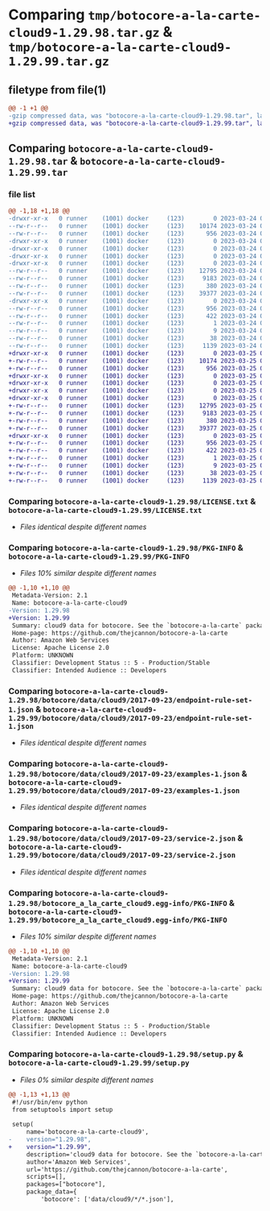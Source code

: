 # Comparing `tmp/botocore-a-la-carte-cloud9-1.29.98.tar.gz` & `tmp/botocore-a-la-carte-cloud9-1.29.99.tar.gz`

## filetype from file(1)

```diff
@@ -1 +1 @@
-gzip compressed data, was "botocore-a-la-carte-cloud9-1.29.98.tar", last modified: Fri Mar 24 01:24:01 2023, max compression
+gzip compressed data, was "botocore-a-la-carte-cloud9-1.29.99.tar", last modified: Sat Mar 25 01:22:17 2023, max compression
```

## Comparing `botocore-a-la-carte-cloud9-1.29.98.tar` & `botocore-a-la-carte-cloud9-1.29.99.tar`

### file list

```diff
@@ -1,18 +1,18 @@
-drwxr-xr-x   0 runner    (1001) docker     (123)        0 2023-03-24 01:24:01.305776 botocore-a-la-carte-cloud9-1.29.98/
--rw-r--r--   0 runner    (1001) docker     (123)    10174 2023-03-24 01:24:01.000000 botocore-a-la-carte-cloud9-1.29.98/LICENSE.txt
--rw-r--r--   0 runner    (1001) docker     (123)      956 2023-03-24 01:24:01.301776 botocore-a-la-carte-cloud9-1.29.98/PKG-INFO
-drwxr-xr-x   0 runner    (1001) docker     (123)        0 2023-03-24 01:24:01.281776 botocore-a-la-carte-cloud9-1.29.98/botocore/
-drwxr-xr-x   0 runner    (1001) docker     (123)        0 2023-03-24 01:24:01.281776 botocore-a-la-carte-cloud9-1.29.98/botocore/data/
-drwxr-xr-x   0 runner    (1001) docker     (123)        0 2023-03-24 01:24:01.281776 botocore-a-la-carte-cloud9-1.29.98/botocore/data/cloud9/
-drwxr-xr-x   0 runner    (1001) docker     (123)        0 2023-03-24 01:24:01.301776 botocore-a-la-carte-cloud9-1.29.98/botocore/data/cloud9/2017-09-23/
--rw-r--r--   0 runner    (1001) docker     (123)    12795 2023-03-24 01:23:57.000000 botocore-a-la-carte-cloud9-1.29.98/botocore/data/cloud9/2017-09-23/endpoint-rule-set-1.json
--rw-r--r--   0 runner    (1001) docker     (123)     9183 2023-03-24 01:23:57.000000 botocore-a-la-carte-cloud9-1.29.98/botocore/data/cloud9/2017-09-23/examples-1.json
--rw-r--r--   0 runner    (1001) docker     (123)      380 2023-03-24 01:23:57.000000 botocore-a-la-carte-cloud9-1.29.98/botocore/data/cloud9/2017-09-23/paginators-1.json
--rw-r--r--   0 runner    (1001) docker     (123)    39377 2023-03-24 01:23:57.000000 botocore-a-la-carte-cloud9-1.29.98/botocore/data/cloud9/2017-09-23/service-2.json
-drwxr-xr-x   0 runner    (1001) docker     (123)        0 2023-03-24 01:24:01.301776 botocore-a-la-carte-cloud9-1.29.98/botocore_a_la_carte_cloud9.egg-info/
--rw-r--r--   0 runner    (1001) docker     (123)      956 2023-03-24 01:24:01.000000 botocore-a-la-carte-cloud9-1.29.98/botocore_a_la_carte_cloud9.egg-info/PKG-INFO
--rw-r--r--   0 runner    (1001) docker     (123)      422 2023-03-24 01:24:01.000000 botocore-a-la-carte-cloud9-1.29.98/botocore_a_la_carte_cloud9.egg-info/SOURCES.txt
--rw-r--r--   0 runner    (1001) docker     (123)        1 2023-03-24 01:24:01.000000 botocore-a-la-carte-cloud9-1.29.98/botocore_a_la_carte_cloud9.egg-info/dependency_links.txt
--rw-r--r--   0 runner    (1001) docker     (123)        9 2023-03-24 01:24:01.000000 botocore-a-la-carte-cloud9-1.29.98/botocore_a_la_carte_cloud9.egg-info/top_level.txt
--rw-r--r--   0 runner    (1001) docker     (123)       38 2023-03-24 01:24:01.305776 botocore-a-la-carte-cloud9-1.29.98/setup.cfg
--rw-r--r--   0 runner    (1001) docker     (123)     1139 2023-03-24 01:24:01.000000 botocore-a-la-carte-cloud9-1.29.98/setup.py
+drwxr-xr-x   0 runner    (1001) docker     (123)        0 2023-03-25 01:22:17.834066 botocore-a-la-carte-cloud9-1.29.99/
+-rw-r--r--   0 runner    (1001) docker     (123)    10174 2023-03-25 01:22:17.000000 botocore-a-la-carte-cloud9-1.29.99/LICENSE.txt
+-rw-r--r--   0 runner    (1001) docker     (123)      956 2023-03-25 01:22:17.834066 botocore-a-la-carte-cloud9-1.29.99/PKG-INFO
+drwxr-xr-x   0 runner    (1001) docker     (123)        0 2023-03-25 01:22:17.830066 botocore-a-la-carte-cloud9-1.29.99/botocore/
+drwxr-xr-x   0 runner    (1001) docker     (123)        0 2023-03-25 01:22:17.830066 botocore-a-la-carte-cloud9-1.29.99/botocore/data/
+drwxr-xr-x   0 runner    (1001) docker     (123)        0 2023-03-25 01:22:17.834066 botocore-a-la-carte-cloud9-1.29.99/botocore/data/cloud9/
+drwxr-xr-x   0 runner    (1001) docker     (123)        0 2023-03-25 01:22:17.834066 botocore-a-la-carte-cloud9-1.29.99/botocore/data/cloud9/2017-09-23/
+-rw-r--r--   0 runner    (1001) docker     (123)    12795 2023-03-25 01:22:12.000000 botocore-a-la-carte-cloud9-1.29.99/botocore/data/cloud9/2017-09-23/endpoint-rule-set-1.json
+-rw-r--r--   0 runner    (1001) docker     (123)     9183 2023-03-25 01:22:12.000000 botocore-a-la-carte-cloud9-1.29.99/botocore/data/cloud9/2017-09-23/examples-1.json
+-rw-r--r--   0 runner    (1001) docker     (123)      380 2023-03-25 01:22:12.000000 botocore-a-la-carte-cloud9-1.29.99/botocore/data/cloud9/2017-09-23/paginators-1.json
+-rw-r--r--   0 runner    (1001) docker     (123)    39377 2023-03-25 01:22:12.000000 botocore-a-la-carte-cloud9-1.29.99/botocore/data/cloud9/2017-09-23/service-2.json
+drwxr-xr-x   0 runner    (1001) docker     (123)        0 2023-03-25 01:22:17.834066 botocore-a-la-carte-cloud9-1.29.99/botocore_a_la_carte_cloud9.egg-info/
+-rw-r--r--   0 runner    (1001) docker     (123)      956 2023-03-25 01:22:17.000000 botocore-a-la-carte-cloud9-1.29.99/botocore_a_la_carte_cloud9.egg-info/PKG-INFO
+-rw-r--r--   0 runner    (1001) docker     (123)      422 2023-03-25 01:22:17.000000 botocore-a-la-carte-cloud9-1.29.99/botocore_a_la_carte_cloud9.egg-info/SOURCES.txt
+-rw-r--r--   0 runner    (1001) docker     (123)        1 2023-03-25 01:22:17.000000 botocore-a-la-carte-cloud9-1.29.99/botocore_a_la_carte_cloud9.egg-info/dependency_links.txt
+-rw-r--r--   0 runner    (1001) docker     (123)        9 2023-03-25 01:22:17.000000 botocore-a-la-carte-cloud9-1.29.99/botocore_a_la_carte_cloud9.egg-info/top_level.txt
+-rw-r--r--   0 runner    (1001) docker     (123)       38 2023-03-25 01:22:17.834066 botocore-a-la-carte-cloud9-1.29.99/setup.cfg
+-rw-r--r--   0 runner    (1001) docker     (123)     1139 2023-03-25 01:22:17.000000 botocore-a-la-carte-cloud9-1.29.99/setup.py
```

### Comparing `botocore-a-la-carte-cloud9-1.29.98/LICENSE.txt` & `botocore-a-la-carte-cloud9-1.29.99/LICENSE.txt`

 * *Files identical despite different names*

### Comparing `botocore-a-la-carte-cloud9-1.29.98/PKG-INFO` & `botocore-a-la-carte-cloud9-1.29.99/PKG-INFO`

 * *Files 10% similar despite different names*

```diff
@@ -1,10 +1,10 @@
 Metadata-Version: 2.1
 Name: botocore-a-la-carte-cloud9
-Version: 1.29.98
+Version: 1.29.99
 Summary: cloud9 data for botocore. See the `botocore-a-la-carte` package for more info.
 Home-page: https://github.com/thejcannon/botocore-a-la-carte
 Author: Amazon Web Services
 License: Apache License 2.0
 Platform: UNKNOWN
 Classifier: Development Status :: 5 - Production/Stable
 Classifier: Intended Audience :: Developers
```

### Comparing `botocore-a-la-carte-cloud9-1.29.98/botocore/data/cloud9/2017-09-23/endpoint-rule-set-1.json` & `botocore-a-la-carte-cloud9-1.29.99/botocore/data/cloud9/2017-09-23/endpoint-rule-set-1.json`

 * *Files identical despite different names*

### Comparing `botocore-a-la-carte-cloud9-1.29.98/botocore/data/cloud9/2017-09-23/examples-1.json` & `botocore-a-la-carte-cloud9-1.29.99/botocore/data/cloud9/2017-09-23/examples-1.json`

 * *Files identical despite different names*

### Comparing `botocore-a-la-carte-cloud9-1.29.98/botocore/data/cloud9/2017-09-23/service-2.json` & `botocore-a-la-carte-cloud9-1.29.99/botocore/data/cloud9/2017-09-23/service-2.json`

 * *Files identical despite different names*

### Comparing `botocore-a-la-carte-cloud9-1.29.98/botocore_a_la_carte_cloud9.egg-info/PKG-INFO` & `botocore-a-la-carte-cloud9-1.29.99/botocore_a_la_carte_cloud9.egg-info/PKG-INFO`

 * *Files 10% similar despite different names*

```diff
@@ -1,10 +1,10 @@
 Metadata-Version: 2.1
 Name: botocore-a-la-carte-cloud9
-Version: 1.29.98
+Version: 1.29.99
 Summary: cloud9 data for botocore. See the `botocore-a-la-carte` package for more info.
 Home-page: https://github.com/thejcannon/botocore-a-la-carte
 Author: Amazon Web Services
 License: Apache License 2.0
 Platform: UNKNOWN
 Classifier: Development Status :: 5 - Production/Stable
 Classifier: Intended Audience :: Developers
```

### Comparing `botocore-a-la-carte-cloud9-1.29.98/setup.py` & `botocore-a-la-carte-cloud9-1.29.99/setup.py`

 * *Files 0% similar despite different names*

```diff
@@ -1,13 +1,13 @@
 #!/usr/bin/env python
 from setuptools import setup
 
 setup(
     name='botocore-a-la-carte-cloud9',
-    version="1.29.98",
+    version="1.29.99",
     description='cloud9 data for botocore. See the `botocore-a-la-carte` package for more info.',
     author='Amazon Web Services',
     url='https://github.com/thejcannon/botocore-a-la-carte',
     scripts=[],
     packages=["botocore"],
     package_data={
         'botocore': ['data/cloud9/*/*.json'],
```

